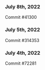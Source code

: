 ### July 8th, 2022

Commit #41300

### July 5th, 2022

Commit #314353


### July 4th, 2022

Commit #72281
